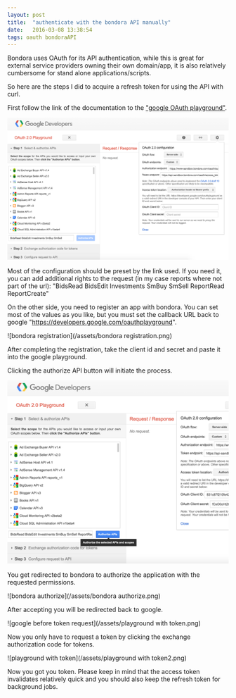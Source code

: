 ```yaml
---
layout: post
title:  "authenticate with the bondora API manually"
date:   2016-03-08 13:38:54
tags: oauth bondoraAPI
---
```

Bondora uses OAuth for its API authentication, while this is great for external service providers owning their own domain/app, it is also relatively cumbersome for stand alone applications/scripts.

So here are the steps I did to acquire a refresh token for using the API with curl.

First follow the link of the documentation to the ["google OAuth playground"](https://developers.google.com/oauthplayground/#step1&scopes=BidsRead%20BidsEdit%20Investments%20SmBuy%20SmSell&url=https%3A//&content_type=application/json&http_method=GET&useDefaultOauthCred=unchecked&oauthEndpointSelect=Custom&oauthAuthEndpointValue=https%3a%2f%2fwww.bondora.com/oauth/authorize&oauthTokenEndpointValue=https%3a%2f%2fapi.bondora.com/oauth/access_token&includeCredentials=unchecked&accessTokenType=bearer&autoRefreshToken=unchecked&accessType=offline&forceAprovalPrompt=checked&response_type=code).

![playground](/assets/playground-before-anything.png)

Most of the configuration should be preset by the link used.
If you need it, you can add additional rights to the request (in my case reports where not part of the url):
"BidsRead BidsEdit Investments SmBuy SmSell ReportRead ReportCreate"

On the other side, you need to register an app with bondora. You can set most of the values as you like, but you must set the callback URL back to google "https://developers.google.com/oauthplayground".

![bondora registration](/assets/bondora registration.png)

After completing the registration, take the client id and secret and paste it into the google playground.

Clicking the authorize API button will initiate the process.

![playground authorize](/assets/playground-authorize.png)

You get redirected to bondora to authorize the application with the requested permissions.

![bondora authorize](/assets/bondora authorize.png)

After accepting you will be redirected back to google.

![google before token request](/assets/playground with token.png)

Now you only have to request a token by clicking the exchange authorization code for tokens.

![playground with token](/assets/playground with token2.png)

Now you got you token. Please keep in mind that the access token invalidates relatively quick and you should also keep the refresh token for background jobs.
